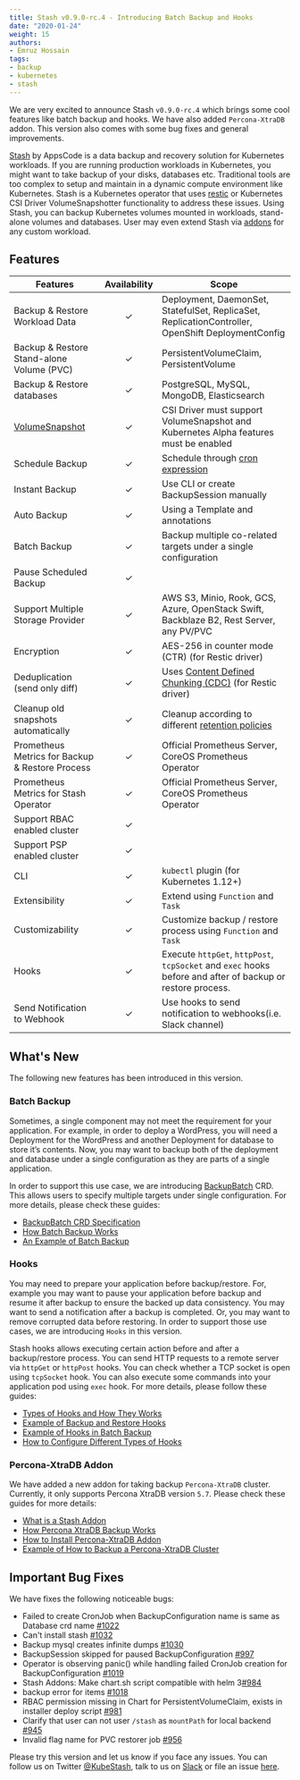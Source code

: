 ```yaml
---
title: Stash v0.9.0-rc.4 - Introducing Batch Backup and Hooks
date: "2020-01-24"
weight: 15
authors:
- Emruz Hossain
tags:
- backup
- kubernetes
- stash
---
```


We are very excited to announce Stash `v0.9.0-rc.4` which brings some cool features like batch backup and hooks. We have also added `Percona-XtraDB` addon. This version also comes with some bug fixes and general improvements.

[Stash](https://stash.run) by AppsCode is a data backup and recovery solution for Kubernetes workloads. If you are running production workloads in Kubernetes, you might want to take backup of your disks, databases etc. Traditional tools are too complex to setup and maintain in a dynamic compute environment like Kubernetes. Stash is a Kubernetes operator that uses [restic](https://github.com/restic/restic) or Kubernetes CSI Driver VolumeSnapshotter functionality to address these issues. Using Stash, you can backup Kubernetes volumes mounted in workloads, stand-alone volumes and databases. User may even extend Stash via [addons](https://stash.run/docs/v0.9.0-rc.4/guides/latest/addons/overview/) for any custom workload.

## Features

| Features                                                                        | Availability | Scope                                                                                                                                                 |
| ------------------------------------------------------------------------------- | :----------: | ----------------------------------------------------------------------------------------------------------------------------------------------------- |
| Backup & Restore Workload Data                                                  |   &#10003;   | Deployment, DaemonSet, StatefulSet, ReplicaSet, ReplicationController, OpenShift DeploymentConfig                                                     |
| Backup & Restore Stand-alone Volume (PVC)                                       |   &#10003;   | PersistentVolumeClaim, PersistentVolume                                                                                                               |
| Backup & Restore databases                                                      |   &#10003;   | PostgreSQL, MySQL, MongoDB, Elasticsearch                                                                                                             |
| [VolumeSnapshot](https://kubernetes.io/docs/concepts/storage/volume-snapshots/) |   &#10003;   | CSI Driver must support VolumeSnapshot and Kubernetes Alpha features must be enabled                                                                  |
| Schedule Backup                                                                 |   &#10003;   | Schedule through [cron expression](https://en.wikipedia.org/wiki/Cron)                                                                                |
| Instant Backup                                                                  |   &#10003;   | Use CLI or create BackupSession manually                                                                                                              |
| Auto Backup                                                                     |   &#10003;   | Using a Template and annotations                                                                                                                      |
| Batch Backup                                                                    |   &#10003;   | Backup multiple co-related targets under a single configuration                                                                                       |
| Pause Scheduled Backup                                                          |   &#10003;   |                                                                                                                                                       |
| Support Multiple Storage Provider                                               |   &#10003;   | AWS S3, Minio, Rook, GCS, Azure, OpenStack Swift,  Backblaze B2, Rest Server, any PV/PVC                                                              |
| Encryption                                                                      |   &#10003;   | AES-256 in counter mode (CTR) (for Restic driver)                                                                                                     |
| Deduplication (send only diff)                                                  |   &#10003;   | Uses [Content Defined Chunking (CDC)](https://restic.net/blog/2015-09-12/restic-foundation1-cdc) (for Restic driver)                                  |
| Cleanup old snapshots automatically                                             |   &#10003;   | Cleanup according to different [retention policies](https://restic.readthedocs.io/en/stable/060_forget.html#removing-snapshots-according-to-a-policy) |
| Prometheus Metrics for Backup & Restore Process                                 |   &#10003;   | Official Prometheus Server, CoreOS Prometheus Operator                                                                                                |
| Prometheus Metrics for Stash Operator                                           |   &#10003;   | Official Prometheus Server, CoreOS Prometheus Operator                                                                                                |
| Support RBAC enabled cluster                                                    |   &#10003;   |                                                                                                                                                       |
| Support PSP enabled cluster                                                     |   &#10003;   |                                                                                                                                                       |
| CLI                                                                             |   &#10003;   | `kubectl` plugin (for Kubernetes 1.12+)                                                                                                               |
| Extensibility                                                                   |   &#10003;   | Extend using `Function` and `Task`                                                                                                                    |
| Customizability                                                                 |   &#10003;   | Customize backup / restore process using `Function` and `Task`                                                                                        |
| Hooks                                                                           |   &#10003;   | Execute `httpGet`, `httpPost`, `tcpSocket` and `exec` hooks before and after  of backup or restore process.                                           |
| Send Notification to Webhook                                                    |   &#10003;   | Use hooks to send notification to webhooks(i.e. Slack channel)                                                                                        |

## What's New

The following new features has been introduced in this version.

### Batch Backup

Sometimes, a single component may not meet the requirement for your application. For example, in order to deploy a WordPress, you will need a Deployment for the WordPress and another Deployment for database to store it’s contents. Now, you may want to backup both of the deployment and database under a single configuration as they are parts of a single application.

In order to support this use case, we are introducing [BackupBatch](https://stash.run/docs/v0.9.0-rc.4/concepts/crds/backupbatch/) CRD. This allows users to specify multiple targets under single configuration. For more details, please check these guides:

- [BackupBatch CRD Specification](https://stash.run/docs/v0.9.0-rc.4/concepts/crds/backupbatch/)
- [How Batch Backup Works](https://stash.run/docs/v0.9.0-rc.4/guides/latest/batch-backup/overview/)
- [An Example of Batch Backup](https://stash.run/docs/v0.9.0-rc.4/guides/latest/batch-backup/batch-backup/)

### Hooks

You may need to prepare your application before backup/restore. For, example you may want to pause your application before backup and resume it after backup to ensure the backed up data consistency. You may want to send a notification after a backup is completed. Or, you may want to remove corrupted data before restoring. In order to support those use cases, we are introducing `Hooks` in this version.

Stash hooks allows executing certain action before and after a backup/restore process. You can send HTTP requests to a remote server via `httpGet` or `httpPost` hooks. You can check whether a TCP socket is open using `tcpSocket` hook. You can also execute some commands into your application pod using `exec` hook. For more details, please follow these guides:

- [Types of Hooks and How They Works](https://stash.run/docs/v0.9.0-rc.4/guides/latest/hooks/overview/)
- [Example of Backup and Restore Hooks](https://stash.run/docs/v0.9.0-rc.4/guides/latest/hooks/backup-and-restore-hooks/)
- [Example of Hooks in Batch Backup](https://stash.run/docs/v0.9.0-rc.4/guides/latest/hooks/batch-backup-hooks/)
- [How to Configure Different Types of Hooks](https://stash.run/docs/v0.9.0-rc.4/guides/latest/hooks/configuring-hooks/)

### Percona-XtraDB Addon

We have added a new addon for taking backup `Percona-XtraDB` cluster. Currently, it only supports Percona XtraDB version `5.7`. Please check these guides for more details:

- [What is a Stash Addon](https://stash.run/docs/v0.9.0-rc.4/guides/latest/addons/overview/)
- [How Percona XtraDB Backup Works](https://stash.run/docs/v0.9.0-rc.4/addons/percona-xtradb/overview/)
- [How to Install Percona-XtraDB Addon](https://stash.run/docs/v0.9.0-rc.4/addons/percona-xtradb/setup/install/)
- [Example of How to Backup a Percona-XtraDB Cluster](https://stash.run/docs/v0.9.0-rc.4/addons/percona-xtradb/guides/5.7/clustered/)

## Important Bug Fixes

We have fixes the following noticeable bugs:

- Failed to create CronJob when BackupConfiguration name is same as Database crd name [#1022](https://github.com/stashed/stash/issues/1022)
- Can't install stash [#1032](https://github.com/stashed/stash/issues/1032)
- Backup mysql creates infinite dumps [#1030](https://github.com/stashed/stash/issues/1030)
- BackupSession skipped for paused BackupConfiguration [#997](https://github.com/stashed/stash/issues/997)
- Operator is observing panic() while handling failed CronJob creation for BackupConfiguration [#1019](https://github.com/stashed/stash/issues/1019)
- Stash Addons: Make chart.sh script compatible with helm 3[#984](https://github.com/stashed/stash/issues/984)
- backup error for items [#1018](https://github.com/stashed/stash/issues/1018)
- RBAC permission missing in Chart for PersistentVolumeClaim, exists in installer deploy script [#981](https://github.com/stashed/stash/issues/981)
- Clarify that user can not user `/stash` as `mountPath` for local backend [#945](https://github.com/stashed/stash/issues/945)
- Invalid flag name for PVC restorer job [#956](https://github.com/stashed/stash/issues/956)

Please try this version and let us know if you face any issues. You can follow us on Twitter [@KubeStash](https://twitter.com/KubeStash), talk to us on [Slack](https://appscode.slack.com) or file an issue [here](https://github.com/stashed/stash/issues).

